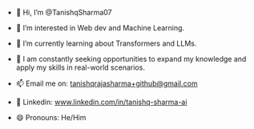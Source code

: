 - 👋 Hi, I’m @TanishqSharma07
- 👀 I’m interested in Web dev and Machine Learning.
- 🌱 I’m currently learning about Transformers and LLMs.
- 💞️ I am constantly seeking opportunities to expand my knowledge and apply my skills in real-world scenarios.

- 📫 Email me on: tanishqrajasharma+github@gmail.com
- 🔗 Linkedin: www.linkedin.com/in/tanishq-sharma-ai

- 😄 Pronouns: He/Him








<!---
TanishqSharma07/TanishqSharma07 is a ✨ special ✨ repository because its `README.md` (this file) appears on your GitHub profile.
You can click the Preview link to take a look at your changes.
--->
